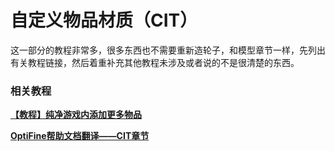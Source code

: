 # 自定义物品材质（CIT）

这一部分的教程非常多，很多东西也不需要重新造轮子，和模型章节一样，先列出有关教程链接，然后着重补充其他教程未涉及或者说的不是很清楚的东西。

### 相关教程

**[【教程】纯净游戏内添加更多物品](https://www.mcbbs.net/thread-782790-1-1.html)**

**[OptiFine帮助文档翻译——CIT章节](../../optifinedoc/cit.md)**